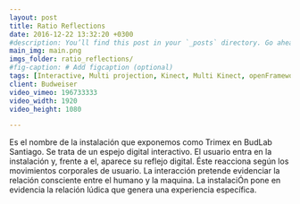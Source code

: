 ```yaml
---
layout: post
title: Ratio Reflections
date: 2016-12-22 13:32:20 +0300
#description: You’ll find this post in your `_posts` directory. Go ahead and edit it and re-build the site to see your changes. # Add post description (optional)
main_img: main.png
imgs_folder: ratio_reflections/
#fig-caption: # Add figcaption (optional)
tags: [Interactive, Multi projection, Kinect, Multi Kinect, openFrameworks, GLSL, shaders, BudLab, Budweiser]
client: Budweiser
video_vimeo: 196733333
video_width: 1920
video_height: 1080

---
```

Es el nombre de la instalación que exponemos como Trimex en BudLab Santiago. Se trata de un espejo digital interactivo. El usuario entra en la instalación y, frente a el, aparece su reflejo digital. Éste reacciona según los movimientos corporales de usuario. La interacción pretende evidenciar la relación consciente entre el humano y la maquina. La instalaciÓn pone en evidencia la relación lúdica que genera una experiencia específica.
